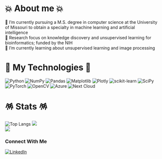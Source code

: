 # 💥 About me 💥
🔭 I’m currently pursuing a M.S. degree in computer science at the University of Missouri to obtain a specialty in machine learning and artificial intelligence<br>
🧪 Research focus on knowledge discovery and unsupervised learning for bioinformatics; funded by the NIH<br>
🌱 I’m currently learning about unsupervised learning and image processing<br>

# 👾 My Technologies 👾
![Python](https://img.shields.io/badge/python-3670A0?style=for-the-badge&logo=python&logoColor=ffdd54) ![NumPy](https://img.shields.io/badge/numpy-%23013243.svg?style=for-the-badge&logo=numpy&logoColor=white) ![Pandas](https://img.shields.io/badge/pandas-%23150458.svg?style=for-the-badge&logo=pandas&logoColor=white) ![Matplotlib](https://img.shields.io/badge/Matplotlib-%23ffffff.svg?style=for-the-badge&logo=Matplotlib&logoColor=black) ![Plotly](https://img.shields.io/badge/Plotly-%233F4F75.svg?style=for-the-badge&logo=plotly&logoColor=white) ![scikit-learn](https://img.shields.io/badge/scikit--learn-%23F7931E.svg?style=for-the-badge&logo=scikit-learn&logoColor=white) ![SciPy](https://img.shields.io/badge/SciPy-%230C55A5.svg?style=for-the-badge&logo=scipy&logoColor=%white) ![PyTorch](https://img.shields.io/badge/PyTorch-%23EE4C2C.svg?style=for-the-badge&logo=PyTorch&logoColor=white) ![OpenCV](https://img.shields.io/badge/opencv-%23white.svg?style=for-the-badge&logo=opencv&logoColor=white) ![Azure](https://img.shields.io/badge/azure-%230072C6.svg?style=for-the-badge&logo=microsoftazure&logoColor=white) ![Next Cloud](https://img.shields.io/badge/Next%20Cloud-0B94DE?style=for-the-badge&logo=nextcloud&logoColor=white)

# 🪅 Stats 🪅
![Top Langs](https://github-readme-stats.vercel.app/api/top-langs/?username=mikey-joyce&layout=compact) ![](https://github-readme-streak-stats.herokuapp.com/?user=mikey-joyce&theme=nightowl&hide_border=false)<br>
[![](https://visitcount.itsvg.in/api?id=mikey-joyce&icon=0&color=0)](https://visitcount.itsvg.in)

### Connect With Me
[![LinkedIn](https://img.shields.io/badge/LinkedIn-%230077B5.svg?logo=linkedin&logoColor=white)](https://www.linkedin.com/in/michael-joyce-827443229/) 

<!--
**mikey-joyce/mikey-joyce** is a ✨ _special_ ✨ repository because its `README.md` (this file) appears on your GitHub profile.

Here are some ideas to get you started:

- 🔭 I’m currently working on ...
- 🌱 I’m currently learning ...
- 👯 I’m looking to collaborate on ...
- 🤔 I’m looking for help with ...
- 💬 Ask me about ...
- 📫 How to reach me: ...
- 😄 Pronouns: ...
- ⚡ Fun fact: ...
-->
